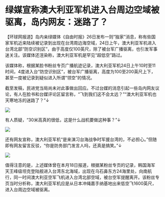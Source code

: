 # 绿媒宣称澳大利亚军机进入台周边空域被驱离，岛内网友：迷路了？

【环球网报道】岛内亲绿媒体《自由时报》26日发布一则“独家”消息，称有些国家军机近来陆续被记录到出现在台湾周边海空域，24日上午，澳大利亚军机进入台湾北部“防空识别区”，由于高度仅100英尺，除了被台军广播驱离，也引发军事迷关注。该媒体还渲染称，澳大利亚军机是罕见“超低空”路过。

该媒体称，根据某脸书粉丝专页广播航迹记录，澳大利亚军机24日上午10时至11时间，4度进入台“防空识别区”，被台军广播驱离，高度为100至200英尺上下，甚至一度被记录到疑似进入所谓“领空”的情况。

截至发稿，民进党当局尚未对此事做出回应。不过台媒的消息引起一些岛内网友议论，有人在脸书和台媒评论区留言称，“飞到我们这不会太远？”“澳大利亚军机也天寒地冻的迷路了？”↓

![](https://inews.gtimg.com/om_bt/OtYZ8D278a_u7FdQDEQ7LewGcrpDYB_B4skOYDcJ_tMokAA/1000)

有人质疑，“30米高真的很低，这是什么战机要做这种事？”↓

![](https://inews.gtimg.com/om_bt/OmHhxoPIUWdZznyzzbFptiwfMzqPx5cQt_CP11c7CiKvkAA/1000)

还有网友宣称，澳大利亚军机“是来演习台海战争时军援台湾的，不必担心。”但随即有网友留言反驳，“你是防务部门发言人吗，还真是搞笑。”↓

![](https://inews.gtimg.com/om_bt/OVKbmdiYmLeKrbKfQf462LFkxGSpob3CFgJjI0cxKfMscAA/1000)

值得注意的是，上述媒体曾在本月18日报道，根据某粉丝专页的记录，韩国海军天王峰级坦克登陆舰进入台湾东北海域，出现在乌石鼻东方24海里处，向南航行，同一时间澳大利亚空军飞机进入台湾北部空域，被台空军提醒离开。该粉丝专页当时分析称，澳大利亚军机应是从日本冲绳嘉手纳基地出来低空飞1600英尺，进入台周边空域被驱离。

